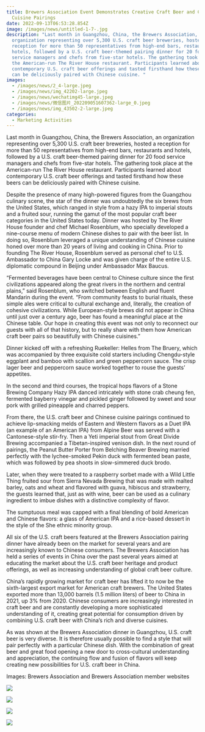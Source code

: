 ```yaml
---
title: Brewers Association Event Demonstrates Creative Craft Beer and Chinese
  Cuisine Pairings
date: 2022-09-13T06:53:28.854Z
image: /images/news/untitled-1-7-.jpg
description: "Last month in Guangzhou, China, the Brewers Association, an
  organization representing over 5,300 U.S. craft beer breweries, hosted a
  reception for more than 50 representatives from high-end bars, restaurants and
  hotels, followed by a U.S. craft beer-themed pairing dinner for 20 food
  service managers and chefs from five-star hotels. The gathering took place at
  the American-run The River House restaurant. Participants learned about
  contemporary U.S. craft beer offerings and tasted firsthand how these beers
  can be deliciously paired with Chinese cuisine. "
images:
  - /images/news/2_4-large.jpeg
  - /images/news/img_42202-large.jpeg
  - /images/news/wechatimg45-large.jpeg
  - /images/news/微信图片_202209051607362-large_0.jpeg
  - /images/news/img_43502-2-large.jpeg
categories:
  - Marketing Activities
---
```

Last month in Guangzhou, China, the Brewers Association, an organization representing over 5,300 U.S. craft beer breweries, hosted a reception for more than 50 representatives from high-end bars, restaurants and hotels, followed by a U.S. craft beer-themed pairing dinner for 20 food service managers and chefs from five-star hotels. The gathering took place at the American-run The River House restaurant. Participants learned about contemporary U.S. craft beer offerings and tasted firsthand how these beers can be deliciously paired with Chinese cuisine.

Despite the presence of many high-powered figures from the Guangzhou culinary scene, the star of the dinner was undoubtedly the six brews from the United States, which ranged in style from a hazy IPA to imperial stouts and a fruited sour, running the gamut of the most popular craft beer categories in the United States today. Dinner was hosted by The River House founder and chef Michael Rosenblum, who specially developed a nine-course menu of modern Chinese dishes to pair with the beer list. In doing so, Rosenblum leveraged a unique understanding of Chinese cuisine honed over more than 20 years of living and cooking in China. Prior to founding The River House, Rosenblum served as personal chef to U.S. Ambassador to China Gary Locke and was given charge of the entire U.S. diplomatic compound in Beijing under Ambassador Max Baucus.

“Fermented beverages have been central to Chinese culture since the first civilizations appeared along the great rivers in the northern and central plains,” said Rosenblum, who switched between English and fluent Mandarin during the event. “From community feasts to burial rituals, these simple ales were critical to cultural exchange and, literally, the creation of cohesive civilizations. While European-style brews did not appear in China until just over a century ago, beer has found a meaningful place at the Chinese table. Our hope in creating this event was not only to reconnect our guests with all of that history, but to really share with them how American craft beer pairs so beautifully with Chinese cuisines.”

Dinner kicked off with a refreshing Ruekeller: Helles from The Bruery, which was accompanied by three exquisite cold starters including Chengdu-style eggplant and bamboo with scallion and green peppercorn sauce. The crisp lager beer and peppercorn sauce worked together to rouse the guests’ appetites.

In the second and third courses, the tropical hops flavors of a Stone Brewing Company Hazy IPA danced intricately with stone crab cheung fen, fermented bayberry vinegar and pickled ginger followed by sweet and sour pork with grilled pineapple and charred peppers.

From there, the U.S. craft beer and Chinese cuisine pairings continued to achieve lip-smacking melds of Eastern and Western flavors as a Duet IPA (an example of an American IPA) from Alpine Beer was served with a Cantonese-style stir-fry. Then a Yeti imperial stout from Great Divide Brewing accompanied a Tibetan-inspired venison dish. In the next round of pairings, the Peanut Butter Porter from Belching Beaver Brewing married perfectly with the lychee-smoked Pekin duck with fermented bean paste, which was followed by pea shoots in slow-simmered duck brodo.

Later, when they were treated to a raspberry sorbet made with a Wild Little Thing fruited sour from Sierra Nevada Brewing that was made with malted barley, oats and wheat and flavored with guava, hibiscus and strawberry, the guests learned that, just as with wine, beer can be used as a culinary ingredient to imbue dishes with a distinctive complexity of flavor.

The sumptuous meal was capped with a final blending of bold American and Chinese flavors: a glass of American IPA and a rice-based dessert in the style of the She ethnic minority group.

All six of the U.S. craft beers featured at the Brewers Association pairing dinner have already been on the market for several years and are increasingly known to Chinese consumers. The Brewers Association has held a series of events in China over the past several years aimed at educating the market about the U.S. craft beer heritage and product offerings, as well as increasing understanding of global craft beer culture.

China’s rapidly growing market for craft beer has lifted it to now be the sixth-largest export market for American craft brewers. The United States exported more than 13,000 barrels (1.5 million liters) of beer to China in 2021, up 3% from 2020. Chinese consumers are increasingly interested in craft beer and are constantly developing a more sophisticated understanding of it, creating great potential for consumption driven by combining U.S. craft beer with China’s rich and diverse cuisines.

As was shown at the Brewers Association dinner in Guangzhou, U.S. craft beer is very diverse. It is therefore usually possible to find a style that will pair perfectly with a particular Chinese dish. With the combination of great beer and great food opening a new door to cross-cultural understanding and appreciation, the continuing flow and fusion of flavors will keep creating new possibilities for U.S. craft beer in China.

Images: Brewers Association and Brewers Association member websites

![](/images/news/img_42202-large.jpeg)

![](/images/news/img_43502-2-large.jpeg)

![](/images/news/wechatimg45-large.jpeg)



![](/images/news/2_4-large.jpeg)